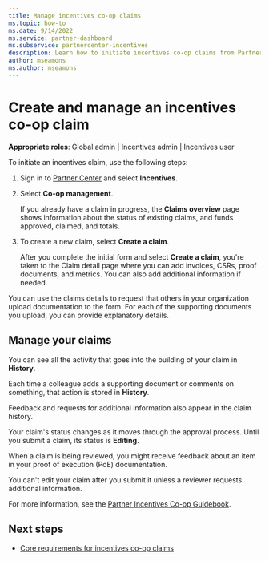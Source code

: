 ```yaml
---
title: Manage incentives co-op claims
ms.topic: how-to
ms.date: 9/14/2022
ms.service: partner-dashboard
ms.subservice: partnercenter-incentives
description: Learn how to initiate incentives co-op claims from Partner Center. You can see all the activity that goes into the building of your claim in History.
author: mseamons
ms.author: mseamons
---
```


# Create and manage an incentives co-op claim

**Appropriate roles**: Global admin | Incentives admin | Incentives user

To initiate an incentives claim, use the following steps:

1. Sign in to [Partner Center](https://partner.microsoft.com/dashboard/home) and select **Incentives**.

2. Select **Co-op management**.

   If you already have a claim in progress, the **Claims overview** page shows information about the status of existing claims, and funds approved, claimed, and totals.

3. To create a new claim, select **Create a claim**.

   After you complete the initial form and select **Create a claim**, you're taken to the Claim detail page where you can add invoices, CSRs, proof documents, and metrics. You can also add additional information if needed.

You can use the claims details to request that others in your organization upload documentation to the form. For each of the supporting documents you upload, you can provide explanatory details.

## Manage your claims

You can see all the activity that goes into the building of your claim in **History**.

Each time a colleague adds a supporting document or comments on something, that action is stored in **History**.

Feedback and requests for additional information also appear in the claim history.

Your claim's status changes as it moves through the approval process. Until you submit a claim, its status is **Editing**.

When a claim is being reviewed, you might receive feedback about an item in your proof of execution (PoE) documentation.

You can't edit your claim after you submit it unless a reviewer requests additional information.

For more information, see the [Partner Incentives Co-op Guidebook](https://assetsprod.microsoft.com/mpn/fy22-co-op-guidebook.pdf).

## Next steps

- [Core requirements for incentives co-op claims](core-requirements.md)
